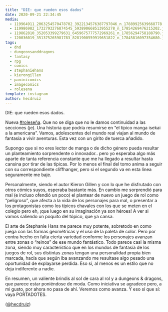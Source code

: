 ```yaml
---
title: "DIE: que rueden esos dados"
date: 2020-09-21 22:34:45
media: 
  - 119964911_2063254570478702_3922134576387797046_n_17889925639668778.jpg
  - 119986982_1732793276874545_593890668513955278_n_17854269476215202.jpg
  - 119862810_352053399279631_6459675777572969261_n_17856294758188790.jpg
  - 120036019_351375265981783_8281900559919651822_n_17845816097354680.jpg
tags: 
  - dnd
  - dungeonsanddragons
  - fantasy
  - rpg
  - comics
  - stephaniehans
  - kierongillen
  - paninicomics
  - imagecomics
  - rolesena
template: instagram
author: hecdruiz
---
```


DIE: que rueden esos dados.


Nueva [#roleseña](/tags/rolesena). Que no se diga que no le damos continuidad a las secciones (je). Una historia que podría resumirse en “el típico manga isekai a la americana”. Vamos, adolescentes del mundo real viajan al mundo de fantasía a vivir aventuras. Esta vez con un girito de tuerca añadido.


Supongo que si no eres lector de manga o de dicho género pueda resultar un planteamiento sorprendente o innovador.. pero yo esperaba algo más aparte de tanta referencia constante que me ha llegado a resultar hasta cansina por tirar de las típicas. Por lo menos el final del tomo anima a seguir con su correspondiente cliffhanger, pero si el segundo va en esta línea seguramente me baje.


Personalmente, siendo el autor Kieron Gillen y con lo que he disfrutado con otros cómics suyos, esperaba bastante más. En cambio me sorprendió para mal (e incluso ofendió un poco) el plantear de nuevo un juego de rol como “peligroso”, que afecta a la vida de los personajes para mal, o presentar a los protagonistas como los típicos chavales con los que se meten en el colegio pero eh, ¡que luego en su imaginación ya son héroes! A ver si vamos saliendo un poquito del tópico, que ya cansa.


El arte de Stephanie Hans me parece muy potente, sobretodo en como juega con las formas geométricas y el uso de la paleta de color. Pero por contra hecho en falta cierta variedad conforme los personajes avanzan entre zonas o “reinos” de ese mundo fantástico. Todo parece casi la misma zona,  siendo muy característico que en los mundos de fantasía de los juegos de rol, sus distintas zonas tengan una personalidad propia bien marcada,  hacía que según iba avanzando me resultase algo pesado una oportunidad de explayarse perdida. Eso sí, al menos es un estilo que no deja indiferente a nadie.


En resumen, un valiente brindis al sol de cara al rol y a dungeons & dragons, que parece estar poniéndose de moda. Como iniciativa se agradece pero, a mi gusto, por ahora no pasa de ahí. Veremos como avanza. Y eso sí que sí: vaya PORTADOTES.


([@hecdruiz](https://instagram.com/hecdruiz))
